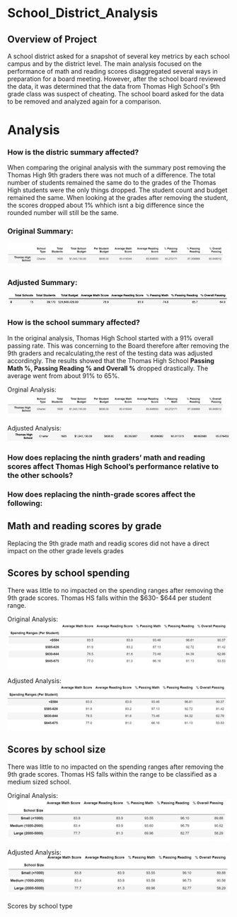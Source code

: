 # School_District_Analysis

## Overview of Project
A school district asked for a snapshot of several key metrics by each school campus and by the district level. The main analysis focused on the performance of math and reading scores disaggregated several ways in preparation for a board meeting. However, after the school board reviewed the data, it was determined that the data from Thomas High School's 9th grade class was suspect of cheating. The school board asked for the data to be removed and analyzed again for a comparison.

# Analysis

### How is the distric summary affected?
When comparing the original analysis with the summary post removing the Thomas High 9th graders there was not much of a difference. The total number of students remained the same do to the grades of the Thomas High students were the only things dropped. The student count and budget remained the same. When looking at the grades after removing the student, the scores dropped about 1% whhich isnt a big difference since the rounded number will still be the same.

### Original Summary:

<img src= "Resources/Original_School_Summary.png"/>

### Adjusted Summary:
<img src= "Resources/Adjusted_District_Summary.png"/>

### How is the school summary affected?

In the original analysis, Thomas High School started with a 91% overall passing rate. This was concerning to the Board therefore after removing the 9th graders and recalculating,the rest of the testing data was adjusted accordingly. The results showed that the Thomas High School **Passing Math %, Passing Reading % and Overall %** dropped drastically. The average went from about 91% to 65%.

Orginal Analysis:
<img src = "Resources/Original_School_Summary.png"/>

Adjusted Analysis:
<img src = "Resources/Adjusted_Thomas_School_Summary.png"/>

### How does replacing the ninth graders’ math and reading scores affect Thomas High School’s performance relative to the other schools?

### How does replacing the ninth-grade scores affect the following:
## Math and reading scores by grade
Replacing the 9th grade math and readig scores did not have a direct impact on the other grade levels grades


## Scores by school spending
There was little to no impacted on the spending ranges after removing the 9th grade scores. Thomas HS falls within the $630- $644 per student range.

Original Analysis:
<img src ="Resources/Original_School_Spending.png"/>

Adjusted Analysis:
<img src ="Resources/Adjusted_School_Spending.png"/>

## Scores by school size
There was little to no impacted on the spending ranges after removing the 9th grade scores. Thomas HS falls within the range to be classified as a medium sized school.

Original Analysis:
<img src ="Resources/Original_School_Size.png"/>

Adjusted Analysis:
<img src ="Resources/Adjusted_School_Size.png"/>

Scores by school type
